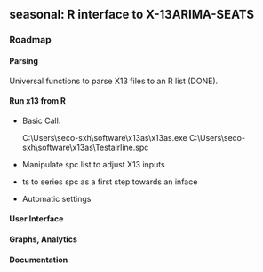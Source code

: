 seasonal: R interface to X-13ARIMA-SEATS
----------------------------------------

### Roadmap

#### Parsing

Universal functions to parse X13 files to an R list (DONE).

#### Run x13 from R

- Basic Call:

    C:\Users\seco-sxh\software\x13as\x13as.exe C:\Users\seco-sxh\software\x13as\Testairline.spc
    
- Manipulate spc.list to adjust X13 inputs

- ts to series spc as a first step towards an inface

- Automatic settings


#### User Interface

#### Graphs, Analytics

#### Documentation


